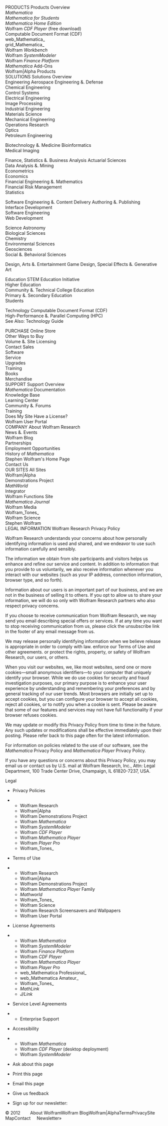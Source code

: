 PRODUCTS Products Overview  
_Mathematica_  
_Mathematica for Students_  
_Mathematica Home Edition_  
Wolfram _CDF Player_ (free download)  
Computable Document Format (CDF)  
web_Mathematica_  
grid_Mathematica_  
Wolfram _Workbench_  
Wolfram _SystemModeler_  
Wolfram _Finance Platform_  
_Mathematica_ Add-Ons  
Wolfram|Alpha Products  
SOLUTIONS Solutions Overview  
Engineering Aerospace Engineering &. Defense  
Chemical Engineering  
Control Systems  
Electrical Engineering  
Image Processing  
Industrial Engineering  
Materials Science  
Mechanical Engineering  
Operations Research  
Optics  
Petroleum Engineering  
  
Biotechnology &. Medicine Bioinformatics  
Medical Imaging  
  
Finance, Statistics &. Business Analysis Actuarial Sciences  
Data Analysis &. Mining  
Econometrics  
Economics  
Financial Engineering &. Mathematics  
Financial Risk Management  
Statistics  
  
Software Engineering &. Content Delivery Authoring &. Publishing  
Interface Development  
Software Engineering  
Web Development  
  
Science Astronomy  
Biological Sciences  
Chemistry  
Environmental Sciences  
Geosciences  
Social &. Behavioral Sciences  
  
Design, Arts &. Entertainment Game Design, Special Effects &. Generative Art  
  
Education STEM Education Initiative  
Higher Education  
Community &. Technical College Education  
Primary &. Secondary Education  
Students  
  
Technology Computable Document Format (CDF)  
High-Performance &. Parallel Computing (HPC)  
See Also: Technology Guide  
  
PURCHASE Online Store  
Other Ways to Buy  
Volume &. Site Licensing  
Contact Sales  
Software  
Service  
Upgrades  
Training  
Books  
Merchandise  
SUPPORT Support Overview  
_Mathematica_ Documentation  
Knowledge Base  
Learning Center  
Community &. Forums  
Training  
Does My Site Have a License?  
Wolfram User Portal  
COMPANY About Wolfram Research  
News &. Events  
Wolfram Blog  
Partnerships  
Employment Opportunities  
History of _Mathematica_  
Stephen Wolfram's Home Page  
Contact Us  
OUR SITES All Sites  
Wolfram|Alpha  
Demonstrations Project  
_MathWorld_  
Integrator  
Wolfram Functions Site  
_Mathematica Journal_  
Wolfram Media  
Wolfram_Tones_  
Wolfram Science  
Stephen Wolfram  
LEGAL INFORMATION Wolfram Research Privacy Policy

Wolfram Research understands your concerns about how personally identifying information is used and shared, and we endeavor to use such information carefully and sensibly.

The information we obtain from site participants and visitors helps us enhance and refine our service and content. In addition to information that you provide to us voluntarily, we also receive information whenever you interact with our websites (such as your IP address, connection information, browser type, and so forth).

Information about our users is an important part of our business, and we are not in the business of selling it to others. If you opt to allow us to share your information, we will do so only with Wolfram Research partners who also respect privacy concerns.

If you choose to receive communication from Wolfram Research, we may send you email describing special offers or services. If at any time you want to stop receiving communication from us, please click the unsubscribe link in the footer of any email message from us.

We may release personally identifying information when we believe release is appropriate in order to comply with law. enforce our Terms of Use and other agreements. or protect the rights, property, or safety of Wolfram Research, our users, or others.

When you visit our websites, we, like most websites, send one or more cookies—small anonymous identifiers—to your computer that uniquely identify your browser. While we do use cookies for security and fraud investigation purposes, our primary purpose is to enhance your user experience by understanding and remembering your preferences and by general tracking of our user trends. Most browsers are initially set up to accept cookies, but you can configure your browser to accept all cookies, reject all cookies, or to notify you when a cookie is sent. Please be aware that some of our features and services may not have full functionality if your browser refuses cookies.

We may update or modify this Privacy Policy from time to time in the future. Any such updates or modifications shall be effective immediately upon their posting. Please refer back to this page often for the latest information.

For information on policies related to the use of our software, see the _Mathematica_ Privacy Policy and _Mathematica Player_ Privacy Policy.

If you have any questions or concerns about this Privacy Policy, you may email us or contact us by U.S. mail at Wolfram Research, Inc., Attn: Legal Department, 100 Trade Center Drive, Champaign, IL 61820-7237, USA.

Legal

*   Privacy Policies
*   *   Wolfram Research
    *   Wolfram|Alpha
    *   Wolfram Demonstrations Project
    *   Wolfram _Mathematica_
    *   Wolfram _SystemModeler_
    *   Wolfram _CDF Player_
    *   Wolfram _Mathematica Player_
    *   Wolfram _Player Pro_
    *   Wolfram_Tones_

*   Terms of Use
*   *   Wolfram Research
    *   Wolfram|Alpha
    *   Wolfram Demonstrations Project
    *   Wolfram _Mathematica Player_ Family
    *   _Mathworld_
    *   Wolfram_Tones_
    *   Wolfram Science
    *   Wolfram Research Screensavers and Wallpapers
    *   Wolfram User Portal

*   License Agreements
*   *   Wolfram _Mathematica_
    *   Wolfram _SystemModeler_
    *   Wolfram _Finance Platform_
    *   Wolfram _CDF Player_
    *   Wolfram _Mathematica Player_
    *   Wolfram _Player Pro_
    *   web_Mathematica Professional_
    *   web_Mathematica Amateur_
    *   Wolfram_Tones_
    *   _MathLink_
    *   _J/Link_

*   Service Level Agreements
*   *   Enterprise Support

*   Accessibility
*   *   Wolfram _Mathematica_
    *   Wolfram _CDF Player_ (desktop deployment)
    *   Wolfram _SystemModeler_

*   Ask about this page
*   Print this page
*   Email this page
*   Give us feedback
*   Sign up for our newsletter:

  
  
© 2012        About WolframWolfram BlogWolfram|AlphaTermsPrivacySite MapContact     Newsletter»